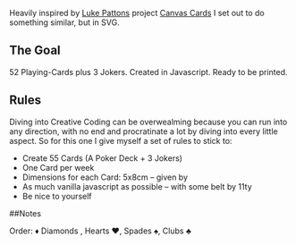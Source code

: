 Heavily inspired by [Luke Pattons][Luke] project [Canvas Cards][Canvas cards] I set out to do something similar, but in SVG. 

## The Goal

52 Playing-Cards plus 3 Jokers. Created in Javascript. Ready to be printed. 

## Rules

Diving into Creative Coding can be overwealming because you can run into any direction, with no end and procratinate a lot by diving into every little aspect. So for this one I give myself a set of rules to stick to: 

- Create 55 Cards (A Poker Deck + 3 Jokers)
- One Card per week
- Dimensions for each Card: 5x8cm – given by 
- As much vanilla javascript as possible – with some belt by 11ty
- Be nice to yourself

##Notes

Order: ♦ Diamonds , Hearts ♥, Spades ♠, Clubs ♣ 



[Canvas cards]:https://canvas-cards.glitch.me/
[Luke]: https://twitter.com/friendofpixels
[pixum]: pixum.de